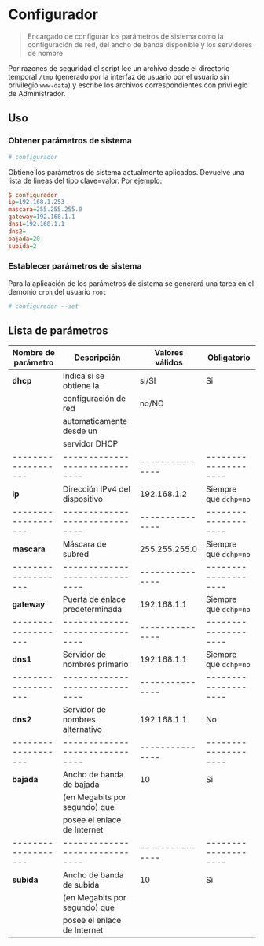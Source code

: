 Configurador
==================================
> Encargado de configurar los parámetros de sistema como la configuración de red, del ancho de banda disponible y los servidores de nombre

Por razones de seguridad el script lee un archivo desde el directorio temporal `/tmp` (generado por la interfaz de usuario por el usuario sin privilegio `www-data`) y escribe los archivos correspondientes con privilegio de Administrador.

Uso
----------------------------------
### Obtener parámetros de sistema
```bash
# configurador
```

Obtiene los parámetros de sistema actualmente aplicados. Devuelve una lista de lineas del tipo clave=valor. Por ejemplo:

```ini
$ configurador
ip=192.168.1.253
mascara=255.255.255.0
gateway=192.168.1.1
dns1=192.168.1.1
dns2=
bajada=20
subida=2
```

### Establecer parámetros de sistema
Para la aplicación de los parámetros de sistema se generará una tarea en el demonio `cron` del usuario `root`

```bash
# configurador --set
```

Lista de parámetros
------------------------------------------------
Nombre de parámetro | Descripción                    | Valores válidos | Obligatorio
------------------- | ------------------------------ | --------------- | --------------------
**dhcp**            | Indica si se obtiene la        | si/SI           | Si
                    | configuración de red           | no/NO           |
                    | automaticamente desde un       |                 |
                    | servidor DHCP                  |                 |
------------------- | ------------------------------ | --------------- | --------------------
**ip**              | Dirección IPv4 del dispositivo | 192.168.1.2     | Siempre que `dchp=no`
------------------- | ------------------------------ | --------------- | --------------------
**mascara**         | Máscara de subred              | 255.255.255.0   | Siempre que `dchp=no`
------------------- | ------------------------------ | --------------- | --------------------
**gateway**         | Puerta de enlace predeterminada| 192.168.1.1     | Siempre que `dchp=no`
------------------- | ------------------------------ | --------------- | --------------------
**dns1**            | Servidor de nombres primario   | 192.168.1.1     | Siempre que `dchp=no`
------------------- | ------------------------------ | --------------- | --------------------
**dns2**            | Servidor de nombres alternativo| 192.168.1.1     | No
------------------- | ------------------------------ | --------------- | --------------------
**bajada**          | Ancho de banda de bajada       | 10              | Si
                    | (en Megabits por segundo) que  |                 |
                    | posee el enlace de Internet    |                 |
------------------- | ------------------------------ | --------------- | --------------------
**subida**          | Ancho de banda de subida       | 10              | Si
                    | (en Megabits por segundo) que  |                 |
                    | posee el enlace de Internet    |                 |
